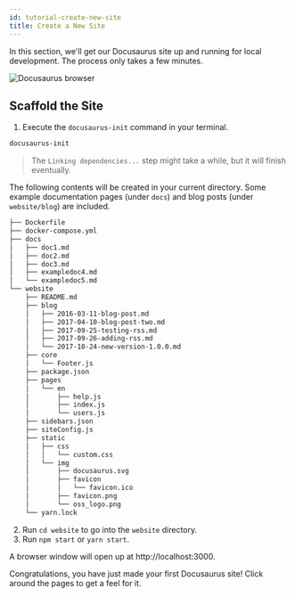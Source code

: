 ```yaml
---
id: tutorial-create-new-site
title: Create a New Site
---
```


In this section, we'll get our Docusaurus site up and running for local development. The process only takes a few minutes.

<img alt="Docusaurus browser" src="/img/undraw_docusaurus_browser.svg" class="docImage"/>

## Scaffold the Site

1. Execute the `docusaurus-init` command in your terminal.

```sh
docusaurus-init
```

> The `Linking dependencies...` step might take a while, but it will finish eventually.

The following contents will be created in your current directory. Some example documentation pages (under `docs`) and blog posts (under `website/blog`) are included.

```sh
├── Dockerfile
├── docker-compose.yml
├── docs
│   ├── doc1.md
│   ├── doc2.md
│   ├── doc3.md
│   ├── exampledoc4.md
│   └── exampledoc5.md
└── website
    ├── README.md
    ├── blog
    │   ├── 2016-03-11-blog-post.md
    │   ├── 2017-04-10-blog-post-two.md
    │   ├── 2017-09-25-testing-rss.md
    │   ├── 2017-09-26-adding-rss.md
    │   └── 2017-10-24-new-version-1.0.0.md
    ├── core
    │   └── Footer.js
    ├── package.json
    ├── pages
    │   └── en
    │       ├── help.js
    │       ├── index.js
    │       └── users.js
    ├── sidebars.json
    ├── siteConfig.js
    ├── static
    │   ├── css
    │   │   └── custom.css
    │   └── img
    │       ├── docusaurus.svg
    │       ├── favicon
    │       │   └── favicon.ico
    │       ├── favicon.png
    │       └── oss_logo.png
    └── yarn.lock
```


2. Run `cd website` to go into the `website` directory.
3. Run `npm start` or `yarn start`.

A browser window will open up at http://localhost:3000.

Congratulations, you have just made your first Docusaurus site! Click around the pages to get a feel for it.
